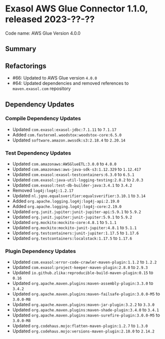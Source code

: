 # Exasol AWS Glue Connector 1.1.0, released 2023-??-??

Code name: AWS Glue Version 4.0.0

## Summary

## Refactorings

- #66: Updated to AWS Glue version `4.0.0`
- #64: Updated dependencies and removed references to `maven.exasol.com` repository

## Dependency Updates

### Compile Dependency Updates

* Updated `com.exasol:exasol-jdbc:7.1.11` to `7.1.17`
* Added `com.fasterxml.woodstox:woodstox-core:6.5.0`
* Updated `software.amazon.awssdk:s3:2.18.4` to `2.20.14`

### Test Dependency Updates

* Updated `com.amazonaws:AWSGlueETL:3.0.0` to `4.0.0`
* Updated `com.amazonaws:aws-java-sdk-s3:1.12.329` to `1.12.417`
* Updated `com.exasol:exasol-testcontainers:6.3.0` to `6.5.1`
* Updated `com.exasol:java-util-logging-testing:2.0.2` to `2.0.3`
* Updated `com.exasol:test-db-builder-java:3.4.1` to `3.4.2`
* Removed `log4j:log4j:1.2.17`
* Updated `nl.jqno.equalsverifier:equalsverifier:3.10.1` to `3.14`
* Added `org.apache.logging.log4j:log4j-api:2.19.0`
* Added `org.apache.logging.log4j:log4j-core:2.19.0`
* Updated `org.junit.jupiter:junit-jupiter-api:5.9.1` to `5.9.2`
* Updated `org.junit.jupiter:junit-jupiter:5.9.1` to `5.9.2`
* Updated `org.mockito:mockito-core:4.8.1` to `5.1.1`
* Updated `org.mockito:mockito-junit-jupiter:4.8.1` to `5.1.1`
* Updated `org.testcontainers:junit-jupiter:1.17.5` to `1.17.6`
* Updated `org.testcontainers:localstack:1.17.5` to `1.17.6`

### Plugin Dependency Updates

* Updated `com.exasol:error-code-crawler-maven-plugin:1.1.2` to `1.2.2`
* Updated `com.exasol:project-keeper-maven-plugin:2.8.0` to `2.9.3`
* Updated `io.github.zlika:reproducible-build-maven-plugin:0.15` to `0.16`
* Updated `org.apache.maven.plugins:maven-assembly-plugin:3.3.0` to `3.4.2`
* Updated `org.apache.maven.plugins:maven-failsafe-plugin:3.0.0-M5` to `3.0.0-M8`
* Updated `org.apache.maven.plugins:maven-jar-plugin:3.2.2` to `3.3.0`
* Updated `org.apache.maven.plugins:maven-shade-plugin:3.4.0` to `3.4.1`
* Updated `org.apache.maven.plugins:maven-surefire-plugin:3.0.0-M5` to `3.0.0-M8`
* Updated `org.codehaus.mojo:flatten-maven-plugin:1.2.7` to `1.3.0`
* Updated `org.codehaus.mojo:versions-maven-plugin:2.10.0` to `2.14.2`
